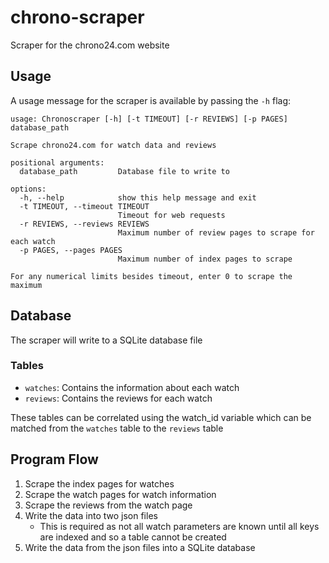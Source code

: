 # chrono-scraper
Scraper for the chrono24.com website

## Usage
A usage message for the scraper is available by passing the `-h` flag:

```
usage: Chronoscraper [-h] [-t TIMEOUT] [-r REVIEWS] [-p PAGES] database_path

Scrape chrono24.com for watch data and reviews

positional arguments:
  database_path         Database file to write to

options:
  -h, --help            show this help message and exit
  -t TIMEOUT, --timeout TIMEOUT
                        Timeout for web requests
  -r REVIEWS, --reviews REVIEWS
                        Maximum number of review pages to scrape for each watch
  -p PAGES, --pages PAGES
                        Maximum number of index pages to scrape

For any numerical limits besides timeout, enter 0 to scrape the maximum
```

## Database
The scraper will write to a SQLite database file

### Tables
- `watches`: Contains the information about each watch
- `reviews`: Contains the reviews for each watch

These tables can be correlated using the watch_id variable which can be matched from the `watches` table to the `reviews` table

## Program Flow
1. Scrape the index pages for watches
2. Scrape the watch pages for watch information
3. Scrape the reviews from the watch page
4. Write the data into two json files
    - This is required as not all watch parameters are known until all keys are indexed and so a table cannot be created
5. Write the data from the json files into a SQLite database
